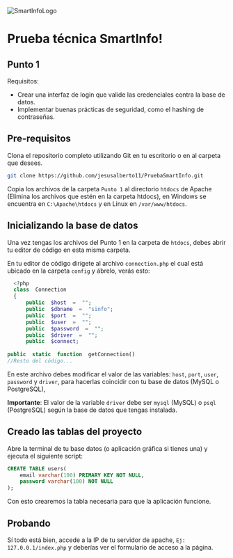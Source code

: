 ![SmartInfoLogo](https://encrypted-tbn0.gstatic.com/images?q=tbn:ANd9GcSfKYXmvIKdmGQ94aRom2nKEMoBdHWLcRLKMA&s)
# Prueba técnica SmartInfo!

## Punto 1

Requisitos:

 - Crear una interfaz de login que valide las credenciales contra la
   base de datos. 
 - Implementar buenas prácticas de seguridad, como el
   hashing de contraseñas.

## Pre-requisitos

Clona el repositorio completo utilizando Git en tu escritorio o en al carpeta que desees.

```bash
git clone https://github.com/jesusalberto11/PruebaSmartInfo.git
```
Copia los archivos de la carpeta `Punto 1` al directorio `htdocs` de Apache (Elimina los archivos que estén en la carpeta htdocs), en Windows se encuentra en `C:\Apache\htdocs` y en Linux en `/var/www/htdocs`.

## Inicializando la base de datos

Una vez tengas los archivos del Punto 1 en la carpeta de `htdocs`, debes abrir tu editor de código en esta misma carpeta. 

En tu editor de código dirígete al archivo `connection.php` el cual está ubicado en la carpeta `config` y ábrelo, verás esto:

```php
  <?php
  class  Connection
  {
	  public  $host  =  "";
	  public  $dbname  =  "sinfo";
	  public  $port  =  "";
	  public  $user  =  "";
	  public  $password  =  "";
	  public  $driver  =  "";
	  public  $connect;
	  
public  static  function  getConnection()
//Resto del código...
```

En este archivo debes modificar el valor de las variables: `host`, `port`, `user`, `password` y `driver`, para hacerlas coincidir con tu base de datos (MySQL o PostgreSQL),

**Importante**: El valor de la variable `driver` debe ser `mysql` (MySQL) o `psql` (PostgreSQL) según la base de datos que tengas instalada.

## Creado las tablas del proyecto

Abre la terminal de tu base datos (o aplicación gráfica si tienes una) y ejecuta el siguiente script:

```sql
CREATE TABLE users(
	email varchar(100) PRIMARY KEY NOT NULL,
	password varchar(100) NOT NULL
);
```
Con esto crearemos la tabla necesaria para que la aplicación funcione.

## Probando

Sí todo está bien, accede a la IP de tu servidor de apache, `Ej: 127.0.0.1/index.php` y deberías ver el formulario de acceso a la página.

